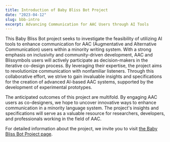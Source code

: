 ```yaml
---
title: Introduction of Baby Bliss Bot Project
date: "2023-04-12"
slug: bbb-intro
excerpt: Advancing Communication for AAC Users through AI Tools
---
```


This Baby Bliss Bot project seeks to investigate the feasibility of utilizing AI tools to enhance communication
for AAC (Augmentative and Alternative Communication) users within a minority writing system. With a strong emphasis
on inclusivity and community-driven development, AAC and Blissymbols users will actively participate as decision-makers
in the iterative co-design process. By leveraging their expertise, the project aims to revolutionize communication
with nonfamiliar listeners. Through this collaborative effort, we strive to gain invaluable insights and specifications
for the creation of advanced AI-based AAC systems, supported by the development of experimental prototypes.

The anticipated outcomes of this project are multifold. By engaging AAC users as co-designers, we hope to uncover
innovative ways to enhance communication in a minority language system. The project's insights and specifications will
serve as a valuable resource for researchers, developers, and professionals working in the field of AAC.

For detailed information about the project, we invite you to visit [the Baby Bliss Bot Project page](/baby-bliss-bot-project).
